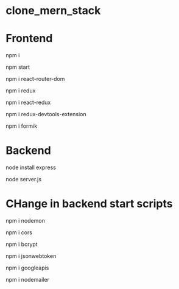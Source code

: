 # clone_mern_stack

# Frontend
npm i

npm start

npm i react-router-dom

npm i redux

npm i react-redux

npm i redux-devtools-extension

npm i formik

# Backend
node install express

node server.js

# CHange in backend start scripts
npm i nodemon

npm i cors

npm i bcrypt

npm i jsonwebtoken

npm i googleapis

npm i nodemailer